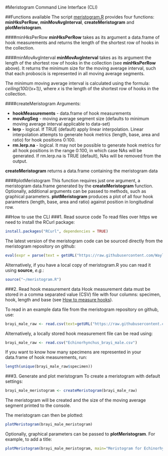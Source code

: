 #Meristogram Command Line Interface (CLI)

##Functions available
The script [meristogram.R](https://github.com/WaylandM/meristogram/blob/master/CLI/meristogram.R) provides four functions: **minHksPerRow**, **minMovAvgInterval**, **createMeristogram** and **plotMeristogram**.

####minHksPerRow
**minHksPerRow** takes as its argument a data.frame of hook measurements and returns the length of the shortest row of hooks in the collection.

####minMovAvgInterval
**minMovAvgInterval** takes as its argument the length of the shortest row of hooks in the collection (see **minHksPerRow** above). It returns the minimum size for the moving average interval, such that each proboscis is represented in all moving average segments. 

The minimum moving average interval is calculated using the formula: *ceiling(100/(x+1))*, where *x* is the length of the shortest row of hooks in the collection.

####createMeristogram
Arguments: 
* **hookMeasurements** - data.frame of hook measurements
* **movAvgSeg** - moving average segment size (defaults to minimum moving average interval applicable to data-set)
* **lerp** - logical. If TRUE (default) apply linear interpolation. Linear interpolation attempts to generate hook metrics (length, base, area and ratio) for hook positions 0:100. 
* **rm.lerp.na** - logical. It may not be possible to generate hook metrics for all hook positions in the range 0:100, in which case NAs will be generated. If rm.lerp.na is TRUE (default), NAs will be removed from the output.

**createMeristogram** returns a data.frame containing the meristogram data

####plotMeristogram
This function requires just one argument, a meristogram data.frame generated by the **createMeristogram** function. Optionally, additional arguments can be passed to methods, such as graphical parameters. **plotMeristogram** produces a plot of all four hook parameters (length, base, area and ratio) against position in longitudinal row.


##How to use the CLI
###1. Read source code
To read files over https we need to install the RCurl package:
```r
install.packages("RCurl", dependencies = TRUE)
```
The latest version of the meristogram code can be sourced directly from the meristogram repository on github:
```r
eval(expr = parse(text = getURL("https://raw.githubusercontent.com/WaylandM/meristogram/master/CLI/meristogram.R", ssl.verifypeer=FALSE) ))
```
Alternatively, if you have a local copy of meristogram.R you can read it using **source**, *e.g.*:
```r
source("~/meristogram.R")
```

###2. Read hook measurement data
Hook measurement data must be stored in a comma separated value (CSV) file with four columns: specimen, hook, length and base (see [How to measure hooks](https://github.com/WaylandM/meristogram/blob/master/doc/How%20to%20measure%20hooks.md)).

To read in an example data file from the meristogram repository on github, use:
```r
brayi_male_raw <- read.csv(text=getURL("https://raw.githubusercontent.com/WaylandM/meristogram/master/data/Echinorhynchus_brayi_male.csv"))
```
Alternatively, a locally stored hook measurement file can be read using:
```r
brayi_male_raw <- read.csv("Echinorhynchus_brayi_male.csv")
```

If you want to know how many specimens are represented in your data.frame of hook measurements, run:
```r
length(unique(brayi_male_raw$specimen))
```

###3. Generate and plot meristogram
To create a meristogram with default settings:
```r
brayi_male_meristogram <- createMeristogram(brayi_male_raw)
```
The meristogram will be created and the size of the moving average segment printed to the console.

The meristogram can then be plotted:
```r
plotMeristogram(brayi_male_meristogram)
```

Optionally, graphical parameters can be passed to **plotMeristogram**. For example, to add a title:
```r
plotMeristogram(brayi_male_meristogram, main="Meristogram for Echinorhynchus brayi")
```

